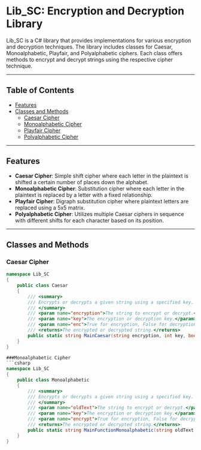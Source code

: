 # Lib_SC: Encryption and Decryption Library

Lib_SC is a C# library that provides implementations for various encryption and decryption techniques. The library includes classes for Caesar, Monoalphabetic, Playfair, and Polyalphabetic ciphers. Each class offers methods to encrypt and decrypt strings using the respective cipher technique.

---

## Table of Contents

- [Features](#features)
- [Classes and Methods](#classes-and-methods)
  - [Caesar Cipher](#caesar-cipher)
  - [Monoalphabetic Cipher](#monoalphabetic-cipher)
  - [Playfair Cipher](#playfair-cipher)
  - [Polyalphabetic Cipher](#polyalphabetic-cipher)

---

## Features

- **Caesar Cipher**: Simple shift cipher where each letter in the plaintext is shifted a certain number of places down the alphabet.
- **Monoalphabetic Cipher**: Substitution cipher where each letter in the plaintext is replaced by a letter with a fixed relationship.
- **Playfair Cipher**: Digraph substitution cipher where plaintext letters are replaced using a 5x5 matrix.
- **Polyalphabetic Cipher**: Utilizes multiple Caesar ciphers in sequence with different shifts for each character based on its position.

---

## Classes and Methods

### Caesar Cipher

```csharp
namespace Lib_SC
{
    public class Caesar
    {
        /// <summary>
        /// Encrypts or decrypts a given string using a specified key.
        /// </summary>
        /// <param name="encryption">The string to encrypt or decrypt.</param>
        /// <param name="key">The encryption or decryption key.</param>
        /// <param name="enc">True for encryption, False for decryption.</param>
        /// <returns>The encrypted or decrypted string.</returns>
        public static string MainCaesar(string encryption, int key, bool enc);
    }
}

###Monoalphabetic Cipher
```csharp
namespace Lib_SC
{
    public class Monoalphabetic
    {
        /// <summary>
        /// Encrypts or decrypts a given string using a specified key.
        /// </summary>
        /// <param name="oldText">The string to encrypt or decrypt.</param>
        /// <param name="key">The encryption or decryption key.</param>
        /// <param name="encrypt">True for encryption, False for decryption.</param>
        /// <returns>The encrypted or decrypted string.</returns>
        public static string MainFunctionMonoalphabetic(string oldText, string key, bool encrypt);
    }
}
